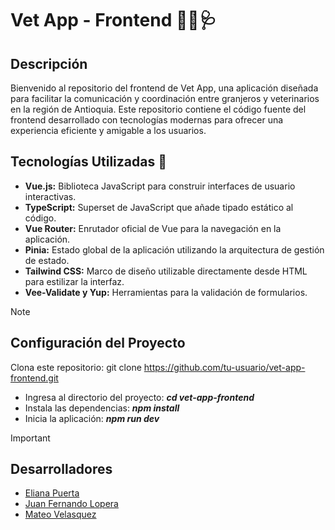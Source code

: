 # Vet App - Frontend  🐾💬🩺

## Descripción
Bienvenido al repositorio del frontend de Vet App, una aplicación diseñada para facilitar la comunicación y coordinación entre granjeros y veterinarios en la región de Antioquia. Este repositorio contiene el código fuente del frontend desarrollado con tecnologías modernas para ofrecer una experiencia eficiente y amigable a los usuarios.

## Tecnologías Utilizadas :rocket:
- **Vue.js:** Biblioteca JavaScript para construir interfaces de usuario interactivas.
- **TypeScript:** Superset de JavaScript que añade tipado estático al código.
- **Vue Router:** Enrutador oficial de Vue para la navegación en la aplicación.
- **Pinia:** Estado global de la aplicación utilizando la arquitectura de gestión de estado.
- **Tailwind CSS:** Marco de diseño utilizable directamente desde HTML para estilizar la interfaz.
- **Vee-Validate y Yup:** Herramientas para la validación de formularios.

> [!NOTE]
> ## Configuración del Proyecto
> Clona este repositorio: git clone https://github.com/tu-usuario/vet-app-frontend.git
> - Ingresa al directorio del proyecto: ***cd vet-app-frontend***
> - Instala las dependencias: ***npm install***
> - Inicia la aplicación: ***npm run dev***

> [!IMPORTANT]
> ## Desarrolladores
> - [Eliana Puerta](https://github.com/eliana-janneth)
> - [Juan Fernando Lopera](https://github.com/jl005)
> - [Mateo Velasquez](https://github.com/matheovr)

